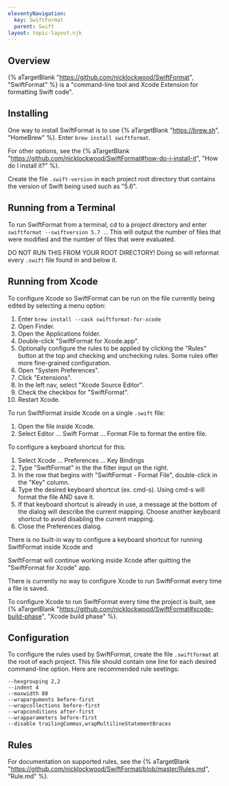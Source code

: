 ```yaml
---
eleventyNavigation:
  key: SwiftFormat
  parent: Swift
layout: topic-layout.njk
---
```


## Overview

{% aTargetBlank "https://github.com/nicklockwood/SwiftFormat", "SwiftFormat" %}
is a "command-line tool and Xcode Extension for formatting Swift code".

## Installing

One way to install SwiftFormat is to use
{% aTargetBlank "https://brew.sh", "HomeBrew" %}.
Enter `brew install swiftformat`.

For other options, see the {% aTargetBlank
"https://github.com/nicklockwood/SwiftFormat#how-do-i-install-it",
"How do I install it?" %}.

Create the file `.swift-version` in each project root directory
that contains the version of Swift being used such as "5.6".

## Running from a Terminal

To run SwiftFormat from a terminal,
cd to a project directory and enter `swiftformat --swiftversion 5.7 .`.
This will output the number of files that were modified
and the number of files that were evaluated.

DO NOT RUN THIS FROM YOUR ROOT DIRECTORY!
Doing so will reformat every `.swift` file found in and below it.

## Running from Xcode

To configure Xcode so SwiftFormat can be run on the file
currently being edited by selecting a menu option:

1. Enter `brew install --cask swiftformat-for-xcode`
1. Open Finder.
1. Open the Applications folder.
1. Double-click "SwiftFormat for Xcode.app".
1. Optionally configure the rules to be applied by clicking the
   "Rules" button at the top and checking and unchecking rules.
   Some rules offer more fine-grained configuration.
1. Open "System Preferences".
1. Click "Extensions".
1. In the left nav, select "Xcode Source Editor".
1. Check the checkbox for "SwiftFormat".
1. Restart Xcode.

To run SwiftFormat inside Xcode on a single `.swift` file:

1. Open the file inside Xcode.
1. Select Editor ... Swift Format ... Format File to format the entire file.

To configure a keyboard shortcut for this:

1. Select Xcode ... Preferences ... Key Bindings
1. Type "SwiftFormat" in the the filter input on the right.
1. In the row that begins with "SwiftFormat - Format File",
   double-click in the "Key" column.
1. Type the desired keyboard shortcut (ex. cmd-s).
   Using cmd-s will format the file AND save it.
1. If that keyboard shortcut is already in use,
   a message at the bottom of the dialog will describe the current mapping.
   Choose another keyboard shortcut to avoid disabling the current mapping.
1. Close the Preferences dialog.

There is no built-in way to configure a keyboard shortcut
for running SwiftFormat inside Xcode and

SwiftFormat will continue working inside Xcode
after quitting the "SwiftFormat for Xcode" app.

There is currently no way to configure Xcode to run SwiftFormat
every time a file is saved.

To configure Xcode to run SwiftFormat every time the project is built, see
{% aTargetBlank "https://github.com/nicklockwood/SwiftFormat#xcode-build-phase",
"Xcode build phase" %}.

## Configuration

To configure the rules used by SwiftFormat,
create the file `.swiftformat` at the root of each project.
This file should contain one line for each desired command-line option.
Here are recommended rule seetings:

```
--hexgrouping 2,2
--indent 4
--maxwidth 80
--wraparguments before-first
--wrapcollections before-first
--wrapconditions after-first
--wrapparameters before-first
--disable trailingCommas,wrapMultilineStatementBraces
```

## Rules

For documentation on supported rules, see the {% aTargetBlank
"https://github.com/nicklockwood/SwiftFormat/blob/master/Rules.md",
"Rule.md" %}.
